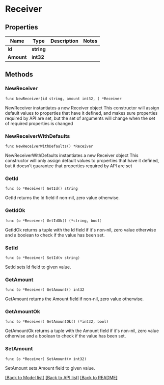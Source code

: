 # Receiver

## Properties

Name | Type | Description | Notes
------------ | ------------- | ------------- | -------------
**Id** | **string** |  | 
**Amount** | **int32** |  | 

## Methods

### NewReceiver

`func NewReceiver(id string, amount int32, ) *Receiver`

NewReceiver instantiates a new Receiver object
This constructor will assign default values to properties that have it defined,
and makes sure properties required by API are set, but the set of arguments
will change when the set of required properties is changed

### NewReceiverWithDefaults

`func NewReceiverWithDefaults() *Receiver`

NewReceiverWithDefaults instantiates a new Receiver object
This constructor will only assign default values to properties that have it defined,
but it doesn't guarantee that properties required by API are set

### GetId

`func (o *Receiver) GetId() string`

GetId returns the Id field if non-nil, zero value otherwise.

### GetIdOk

`func (o *Receiver) GetIdOk() (*string, bool)`

GetIdOk returns a tuple with the Id field if it's non-nil, zero value otherwise
and a boolean to check if the value has been set.

### SetId

`func (o *Receiver) SetId(v string)`

SetId sets Id field to given value.


### GetAmount

`func (o *Receiver) GetAmount() int32`

GetAmount returns the Amount field if non-nil, zero value otherwise.

### GetAmountOk

`func (o *Receiver) GetAmountOk() (*int32, bool)`

GetAmountOk returns a tuple with the Amount field if it's non-nil, zero value otherwise
and a boolean to check if the value has been set.

### SetAmount

`func (o *Receiver) SetAmount(v int32)`

SetAmount sets Amount field to given value.



[[Back to Model list]](../README.md#documentation-for-models) [[Back to API list]](../README.md#documentation-for-api-endpoints) [[Back to README]](../README.md)


